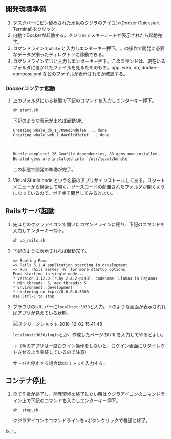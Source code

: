 ## 開発環境準備



1. タスクバーにピン留めされた水色のクジラのアイコン(Docker Cuickstart Terminal)をクリック。
2. 自動でDockerが起動する。クジラのアスキーアートが表示されたら起動完了。
3. コマンドラインで`whale` と入力しエンターキー押下。この操作で開発に必要なデータが揃ったディレクトリに移動できる。
4. コマンドラインで`ll`と入力しエンターキー押下。このコマンドは、現在いるフォルダに置かれたファイルを見るためのもの。app, web, db, docker-compose.yml などのファイルが表示されるか確認する。



### Dockerコンテナ起動

1. 上のフォルダにいる状態で下記のコマンドを入力しエンターキー押下。

   ```bash
   sh start.sh
   ```

   下記のような表示が出れば起動OK.

   ```bash
   Creating whale_db_1_7096d34d8fe6 ... done
   Creating whale_web_1_d4c6fc83efef ... done
   .
   .
   .
   Bundle complete! 26 Gemfile dependencies, 88 gems now installed.
   Bundled gems are installed into `/usr/local/bundle`
   
   ```

   この状態で開発の準備が完了。

2. Visual Studio code という名前のアプリがインストールしてある。スタートメニューから検索して開く。ソースコードの配置されたフォルダが開くようになっているので、ポチポチ開発してみるとよい。



## Railsサーバ起動



1. 先ほどのクジラアイコンで開いたコマンドラインに戻り、下記のコマンドを入力しエンターキー押下。
   ```bash
   sh up_rails.sh
   ```
2. 下記のように表示されれば起動完了。

   ```
   => Booting Puma
   => Rails 5.1.4 application starting in development
   => Run `rails server -h` for more startup options
   Puma starting in single mode...
   * Version 3.12.0 (ruby 2.4.2-p198), codename: Llamas in Pajamas
   * Min threads: 5, max threads: 5
   * Environment: development
   * Listening on tcp://0.0.0.0:3000
   Use Ctrl-C to stop
   ```

3. ブラウザのURLバーに`localhost:3030`と入力。下のような画面が表示されればアプリが見えている状態。

   ![スクリーンショット 2018-12-02 15.41.48](/Users/k_n/Desktop/%E3%82%B9%E3%82%AF%E3%83%AA%E3%83%BC%E3%83%B3%E3%82%B7%E3%83%A7%E3%83%83%E3%83%88%202018-12-02%2015.41.48.png)



   `localhost:3030/login`とか、作成したページのURLを入力してやるとよい。

   →（今のアプリは一度ログイン操作をしないと、ログイン画面にリダイレクトさせるよう実装しているので注意）

   サーバを停止する場合は`Ctrl + c`を入力する。



## コンテナ停止

1. 全て作業が終了し、開発環境を終了したい時はクジラアイコンのコマンドライン上で下記のコマンドを入力しエンターキー押下。

   ```bash
   sh  stop.sh
   ```

   クジラアイコンのコマンドラインを×ボタンクリックで普通に終了。



以上。